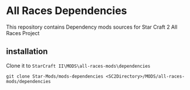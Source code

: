 # All Races Dependencies

This repository contains Dependency mods sources for Star Craft 2 All Races Project

## installation

Clone it to `StarCraft II\MODS\all-races-mods\dependencies`

```
git clone Star-Mods/mods-dependencies <SC2Directory>/MODS/all-races-mods/dependencies
```